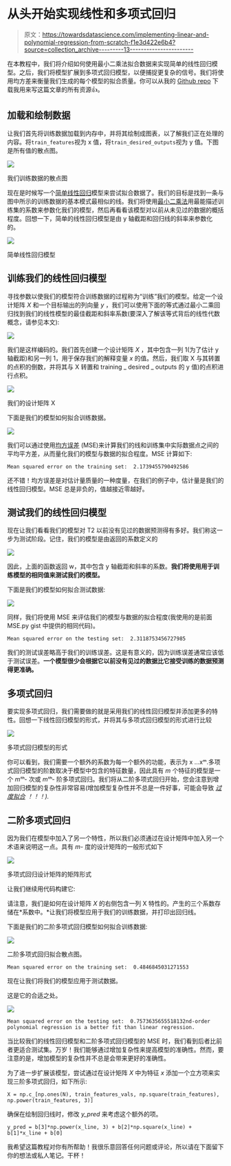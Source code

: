 # 从头开始实现线性和多项式回归

> 原文：<https://towardsdatascience.com/implementing-linear-and-polynomial-regression-from-scratch-f1e3d422e6b4?source=collection_archive---------13----------------------->

在本教程中，我们将介绍如何使用最小二乘法拟合数据来实现简单的线性回归模型。之后，我们将模型扩展到多项式回归模型，以便捕捉更复杂的信号。我们将使用均方差来衡量我们生成的每个模型的拟合质量。你可以从我的 [Github repo](https://github.com/christam96/Linear-And-Polynomial-Regression-From-Scratch) 下载我用来写这篇文章的所有资源👍。

## 加载和绘制数据

让我们首先将训练数据加载到内存中，并将其绘制成图表，以了解我们正在处理的内容。将`train_features`视为 x 值，将`train_desired_outputs`视为 y 值。下图是所有值的散点图。

![](img/0882bdeeab151c43dfa82005a98fec8c.png)

我们训练数据的散点图

现在是时候写一个[简单线性回归](https://en.wikipedia.org/wiki/Simple_linear_regression)模型来尝试拟合数据了。我们的目标是找到一条与图中所示的训练数据的基本模式最相似的线。我们将使用[最小二乘法](https://en.wikipedia.org/wiki/Least_squares)用最能描述训练集的系数来参数化我们的模型，然后再看看该模型对以前从未见过的数据的概括程度。回想一下，简单的线性回归模型是由 y 轴截距和回归线的斜率来参数化的。

![](img/cdaf344ae4403a38d3e3b08dbb220881.png)

简单线性回归模型

## 训练我们的线性回归模型

寻找参数以使我们的模型符合训练数据的过程称为“训练”我们的模型。给定一个设计矩阵 *X* 和一个目标输出的列向量 *y* ，我们可以使用下面的等式通过最小二乘回归找到我们的线性模型的最佳截距和斜率系数(要深入了解该等式背后的线性代数概念，请参见本文):

![](img/8d13ff084fbed3dcdc1709218063f769.png)

我们是这样编码的。我们首先创建一个设计矩阵 *X* ，其中包含一列 1(为了估计 y 轴截距)和另一列 1，用于保存我们的解释变量 *x* 的值。然后，我们取 X 与其转置的点积的倒数，并将其与 X 转置和 training _ desired _ outputs 的 y 值)的点积进行点积。

![](img/6b89850763cd82c767b930afb08cc1e9.png)

我们的设计矩阵 X

下面是我们的模型如何拟合训练数据。

![](img/4ac129e233c94c013381d65d6dfacb17.png)

我们可以通过使用[均方误差](https://en.wikipedia.org/wiki/Mean_squared_error) (MSE)来计算我们的线和训练集中实际数据点之间的平均平方差，从而量化我们的模型与数据的拟合程度。MSE 计算如下:

```
Mean squared error on the training set:  2.1739455790492586
```

还不错！均方误差是对估计量质量的一种度量，在我们的例子中，估计量是我们的线性回归模型。MSE 总是非负的，值越接近零越好。

## 测试我们的线性回归模型

现在让我们看看我们的模型对 T2 以前没有见过的数据预测得有多好。我们称这一步为测试阶段。记住，我们的模型是由返回的系数定义的

![](img/8d13ff084fbed3dcdc1709218063f769.png)

因此，上面的函数返回 w，其中包含 y 轴截距和斜率的系数。**我们将使用用于训练模型的相同值来测试我们的模型。**

下面是我们的模型如何拟合测试数据:

![](img/77ec90e45ff053b39676d21bc1dd9991.png)

同样，我们将使用 MSE 来评估我们的模型与数据的拟合程度(我使用的是前面 MSE.py gist 中提供的相同代码)。

```
Mean squared error on the testing set:  2.3118753456727985
```

我们的测试误差略高于我们的训练误差。这是有意义的，因为训练误差通常应该低于测试误差。**一个模型很少会根据它以前没有见过的数据比它接受训练的数据预测得更准确。**

## 多项式回归

要实现多项式回归，我们需要做的就是采用我们的线性回归模型并添加更多的特性。回想一下线性回归模型的形式，并将其与多项式回归模型的形式进行比较

![](img/4fb49fcec279b0c1f47348eb73c0b2d5.png)

多项式回归模型的形式

你可以看到，我们需要一个额外的系数为每一个额外的功能，表示为 x …xᵐ.多项式回归模型的阶数取决于模型中包含的特征数量，因此具有 *m* 个特征的模型是一个 *mᵗʰ-* 次或 *mᵗʰ-* 阶多项式回归。我们将从二阶多项式回归开始，您会注意到增加回归模型的复杂性非常容易(增加模型复杂性并不总是一件好事，可能会导致 [*过度拟合*](https://en.wikipedia.org/wiki/Overfitting) *！！！).*

## 二阶多项式回归

因为我们在模型中加入了另一个特性，所以我们必须通过在设计矩阵中加入另一个术语来说明这一点。具有 *m-* 度的设计矩阵的一般形式如下

![](img/e4da738a497ba66746047d409da66314.png)

多项式回归设计矩阵的矩阵形式

让我们继续用代码构建它:

请注意，我们是如何在设计矩阵 *X* 的右侧包含一列 X 特性的。产生的三个系数存储在*系数中。*让我们将模型应用于我们的训练数据，并打印出回归线。

下面是我们的二阶多项式回归模型如何拟合训练数据:

![](img/a61c0e86548b419614567a2bb65d26c5.png)

二阶多项式回归拟合散点图。

```
Mean squared error on the training set:  0.4846845031271553
```

现在让我们将我们的模型应用于测试数据。

这是它的合适之处。

![](img/cfefb67c12dc4b823c73e2d5c5cb025a.png)

```
Mean squared error on the testing set:  0.7573635655518132nd-order polynomial regression is a better fit than linear regression. 
```

当比较我们的线性回归模型和二阶多项式回归模型的 MSE 时，我们看到后者比前者更适合测试集。万岁！我们能够通过增加复杂性来提高模型的准确性。然而，要注意的是，增加模型的复杂性并不总是会带来更好的准确性。

为了进一步扩展该模型，尝试通过在设计矩阵 *X* 中为特征 *x* 添加一个立方项来实现三阶多项式回归，如下所示:

```
X = np.c_[np.ones(N), train_features_vals, np.square(train_features), np.power(train_features, 3)]
```

确保在绘制回归线时，修改 *y_pred* 来考虑这个额外的项。

```
y_pred = b[3]*np.power(x_line, 3) + b[2]*np.square(x_line) + b[1]*x_line + b[0]
```

我希望这篇教程对你有所帮助！我很乐意回答任何问题或评论，所以请在下面留下你的想法或私人笔记。干杯！